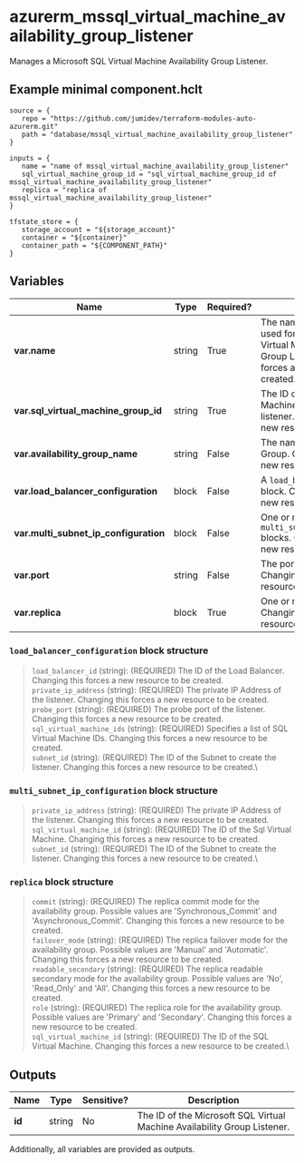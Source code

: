 # azurerm_mssql_virtual_machine_availability_group_listener

Manages a Microsoft SQL Virtual Machine Availability Group Listener.

## Example minimal component.hclt

```hcl
source = {
   repo = "https://github.com/jumidev/terraform-modules-auto-azurerm.git" 
   path = "database/mssql_virtual_machine_availability_group_listener" 
}

inputs = {
   name = "name of mssql_virtual_machine_availability_group_listener" 
   sql_virtual_machine_group_id = "sql_virtual_machine_group_id of mssql_virtual_machine_availability_group_listener" 
   replica = "replica of mssql_virtual_machine_availability_group_listener" 
}

tfstate_store = {
   storage_account = "${storage_account}" 
   container = "${container}" 
   container_path = "${COMPONENT_PATH}" 
}

```

## Variables

| Name | Type | Required? |  Description |
| ---- | ---- | --------- |  ----------- |
| **var.name** | string | True | The name which should be used for the Microsoft SQL Virtual Machine Availability Group Listener. Changing this forces a new resource to be created. | 
| **var.sql_virtual_machine_group_id** | string | True | The ID of the SQL Virtual Machine Group to create the listener. Changing this forces a new resource to be created. | 
| **var.availability_group_name** | string | False | The name of the Availability Group. Changing this forces a new resource to be created. | 
| **var.load_balancer_configuration** | block | False | A `load_balancer_configuration` block. Changing this forces a new resource to be created. | 
| **var.multi_subnet_ip_configuration** | block | False | One or more `multi_subnet_ip_configuration` blocks. Changing this forces a new resource to be created. | 
| **var.port** | string | False | The port of the listener. Changing this forces a new resource to be created. | 
| **var.replica** | block | True | One or more `replica` blocks. Changing this forces a new resource to be created. | 

### `load_balancer_configuration` block structure

> `load_balancer_id` (string): (REQUIRED) The ID of the Load Balancer. Changing this forces a new resource to be created.\
> `private_ip_address` (string): (REQUIRED) The private IP Address of the listener. Changing this forces a new resource to be created.\
> `probe_port` (string): (REQUIRED) The probe port of the listener. Changing this forces a new resource to be created.\
> `sql_virtual_machine_ids` (string): (REQUIRED) Specifies a list of SQL Virtual Machine IDs. Changing this forces a new resource to be created.\
> `subnet_id` (string): (REQUIRED) The ID of the Subnet to create the listener. Changing this forces a new resource to be created.\

### `multi_subnet_ip_configuration` block structure

> `private_ip_address` (string): (REQUIRED) The private IP Address of the listener. Changing this forces a new resource to be created.\
> `sql_virtual_machine_id` (string): (REQUIRED) The ID of the Sql Virtual Machine. Changing this forces a new resource to be created.\
> `subnet_id` (string): (REQUIRED) The ID of the Subnet to create the listener. Changing this forces a new resource to be created.\

### `replica` block structure

> `commit` (string): (REQUIRED) The replica commit mode for the availability group. Possible values are 'Synchronous_Commit' and 'Asynchronous_Commit'. Changing this forces a new resource to be created.\
> `failover_mode` (string): (REQUIRED) The replica failover mode for the availability group. Possible values are 'Manual' and 'Automatic'. Changing this forces a new resource to be created.\
> `readable_secondary` (string): (REQUIRED) The replica readable secondary mode for the availability group. Possible values are 'No', 'Read_Only' and 'All'. Changing this forces a new resource to be created.\
> `role` (string): (REQUIRED) The replica role for the availability group. Possible values are 'Primary' and 'Secondary'. Changing this forces a new resource to be created.\
> `sql_virtual_machine_id` (string): (REQUIRED) The ID of the SQL Virtual Machine. Changing this forces a new resource to be created.\



## Outputs

| Name | Type | Sensitive? | Description |
| ---- | ---- | --------- | --------- |
| **id** | string | No  | The ID of the Microsoft SQL Virtual Machine Availability Group Listener. | 

Additionally, all variables are provided as outputs.
